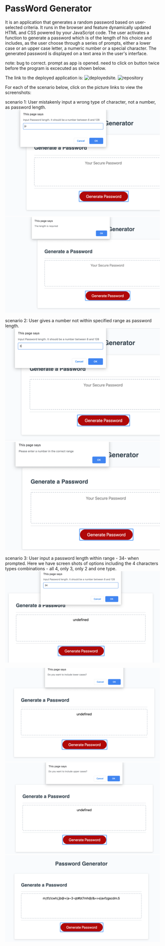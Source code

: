 # PassWord Generator

It is an application that generates a random password based on user-selected criteria. It runs in the browser and feature dynamically updated HTML and CSS powered by your JavaScript code. The user activates a function to generate a password which is of the length of his choice and includes, as the user choose through a series of prompts, either a lower case or an upper case letter, a numeric number or a special character.
The generated password is displayed on a text area in the user's interface.

note: bug to correct. prompt as app is opened. need to click on button twice before the program is excecuted as shown below.


The link to the deployed application is: 
![deployedsite](https://dorinetk.github.io/passwordgenerator/).
![repository](https://github.com/Dorinetk/passwordgenerator)

For each of the scenario below, click on the picture links to view the screenshots:

scenario 1:
User mistakenly input a wrong type of character, not a number, as password length. 
![inputdemo](./Assets/Images/scenario.png)
![outputdemo](./Assets/Images/scenario12.png)

scenario 2:
User gives a number not within specified range  as password length.
![inputdemo](./Assets/Images/scenario21.png)
![inputdemo](./Assets/Images/scenario22.png)

scenario 3:
User input a password length within range - 34- when prompted.  Here we have screen shots of options including the 4 characters types combinations - all 4, only 3, only 2 and one type.
![inputdemo](./Assets/Images/scenario31.png)

![inputdemo](./Assets/Images/scenario32.png)
![inputdemo](./Assets/Images/scenario33.png)
![inputdemo](./Assets/Images/scenario34.png)




